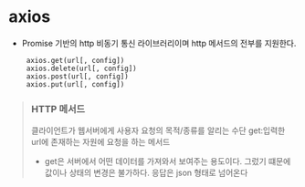 # axios

- Promise 기반의 http 비동기 통신 라이브러리이며 http 메서드의 전부를 지원한다.
    ```
     axios.get(url[, config])
     axios.delete(url[, config])
     axios.post(url[, config])
     axios.put(url[, config])
    ```
>### HTTP 메서드
>  클라이언트가 웹서버에게 사용자 요청의 목적/종류를 알리는 수단
> get:입력한 url에 존재하는 자원에 요청을 하는 메서드
> - get은 서버에서 어떤 데이터를 가져와서 보여주는 용도이다.
>그렀기 떄문에 값이나 상태의 변경은 불가하다.
>응답은 json 형태로 넘어온다

